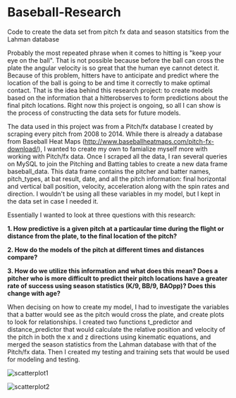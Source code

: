 # Baseball-Research
Code to create the data set from pitch fx data and season statsitics from the Lahman database

Probably the most repeated phrase when it comes to hitting is "keep your eye on the ball". That is not possible because before the ball can cross the plate the angular velocity is so great that the human eye cannot detect it. Because of this problem, hitters have to anticipate and predict where the location of the ball is going to be and time it correctly to make optimal contact. That is the idea behind this research project: to create models based on the information that a hitterobserves to form predictions about the final pitch locations. Right now this project is ongoing, so all I can show is the process of constructing the data sets for future models. 

The data used in this project was from a Pitch/fx database I created by scraping every pitch from 2008 to 2014. While there is already a database from Baseball Heat Maps (http://www.baseballheatmaps.com/pitch-fx-download/), I wanted to create my own to famialize myself more with working with Pitch/fx data. Once I scraped all the data, I ran several queries on MySQL to join the Pitching and Batting tables to create a new data frame baseball_data. This data frame contains the pitcher and batter names, pitch_types, at bat result, date, and all the pitch information: final horizontal and vertical ball position, velocity, acceleration along with the spin rates and direction. I wouldn't be using all these variables in my model, but I kept in the data set in case I needed it. 

Essentially I wanted to look at three questions with this research:

**1. How predictive is a given pitch at a particaular time during the flight or distance from the plate, to the final location of the pitch?**

**2. How do the models of the pitch at different times and distances compare?**

**3. How do we utilize this information and what does this mean? Does a pitcher who is more difficult to predict their pitch locations have a greater rate of success using season statistics (K/9, BB/9, BAOpp)? Does this change with age?**

When decising on how to create my model, I had to investigate the variables that a batter would see as the pitch would cross the plate, and create plots to look for relationships. I created two functions t_predictor and distance_predictor that would calculate the relative position and velocity of the pitch in both the x and z directions using kinematic equations, and merged the season statistics from the Lahman database with that of the Pitch/fx data. Then I created my testing and training sets that would be used for modeling and testing.

![scatterplot1](https://cloud.githubusercontent.com/assets/20291218/16707492/f01d8bf0-459d-11e6-9d10-d0b60725215a.jpeg)


![scatterplot2](https://cloud.githubusercontent.com/assets/20291218/16707493/1ba802a0-459e-11e6-9a9c-7ff013e85ee1.jpeg)








